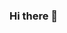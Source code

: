 ### Hi there 👋

<!--
**Khambazarov/Khambazarov** is a ✨ _special_ ✨ repository because its `README.md` (this file) appears on your GitHub profile.

Here are some ideas to get you started:

- 🔭 I’m currently working on the final project as a student at DCI - Digital Career Institute
- 🌱 I’m currently learning a lot about API, Database, JavaScript-ES6 and React
- 👯 I’m looking to collaborate on ...
- 🤔 I’m looking for help with finding an internship or a job
- 💬 Ask me about ...
- 📫 How to reach me: ...
- 😄 Pronouns: ...
- ⚡ Fun fact: ...
-->
